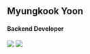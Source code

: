 <!-- ![header](https://capsule-render.vercel.app/api?type=slice&text=kkookkss&fontAlign=80&color=100:ffd7b5,0:ffffff&height=200&fontAlignY=30&fontColor=24130f&rotate=13) -->

<div align=leftr>
  
  
  ## Myungkook Yoon
  
  #### Backend Developer
  
  <a href="mailto:pre0919@gmail.com" target="_blank"><img src="https://img.shields.io/badge/pre0919@gmail.com-D14836?style=flat-square&logo=gmail&logoColor=white"/></a> 
  <a href="https://kkookkss.notion.site/kkookkss/kkookkss-devlog-43f8ed281edd4a0e9700603136a3ab42" target="_blank"><img src="https://img.shields.io/badge/blog-000000?style=flat-square&logo=github&logoColor=white"></a>
  
<!--   <br>
  
  ## 🛠 Tech Stack
  <img src="https://img.shields.io/badge/PYTHON-3670A0?style=flat-square&logo=python&logoColor=white"/>
  <img src="https://img.shields.io/badge/DJANGO-092E20?style=flat-square&logo=django&logoColor=white"/>
  <img src="https://img.shields.io/badge/MySQL-%2300f?style=flat-square&logo=MySQL&logoColor=white"/>
  <img src="https://img.shields.io/badge/DOCKER-0db7ed?style=flat-square&logo=docker&logoColor=white"/>
  <img src="https://img.shields.io/badge/AWS-ff9900?style=flat-square&logo=amazon-aws&logoColor=white"/>
  
  <br>
  <br>
  
  ## ⚙️ I've used
  <img src="https://img.shields.io/badge/GIT-F05033?style=flat-square&logo=git&logoColor=white"/>
  <img src="https://img.shields.io/badge/GITHUB-121011?style=flat-square&logo=github&logoColor=white"/>
  <img src="https://img.shields.io/badge/VSCODE-0078D7?style=flat-square&logo=visual-studio-code&logoColor=white"/>
  <img src="https://img.shields.io/badge/POSTMAN-FF6C37?style=flat-square&logo=postman&logoColor=white"/>
  <img src="https://img.shields.io/badge/TRELLO-026AA7?style=flat-square&logo=trello&logoColor=white"/>
  <img src="https://img.shields.io/badge/SLACK-4A154B?style=flat-square&logo=slack&logoColor=white"/>
  
  <br>
  <br>
  
  ## 🐈‍⬛ My GitHub Stats -->
  <!-- ![Anurag's GitHub stats](https://github-readme-stats.vercel.app/api?username=kkookkss&show_icons=true&title_color=24130f&bg_color=fdeed9&icon_color=24130f&hide=issues) -->
  
  <!-- [Top langs] -->
  <!-- [![Top Langs](https://github-readme-stats.vercel.app/api/top-langs/?username=kkookkss&layout=compact&title_color=24130f&bg_color=fdeed9&icon_color=24130)](https://github.com/anuraghazra/github-readme-stats) -->
  

  
<!--   <a href="https://github.com/ashutosh00710/github-readme-activity-graph">
  <img src="https://activity-graph.herokuapp.com/graph?username=kkookkss&theme=react-dark&bg_color=fdeed9&hide_border=true&line=24130f&color=24130f" width=99%/>
  </a> -->
  
<!-- [![Hits](https://hits.seeyoufarm.com/api/count/incr/badge.svg?url=https%3A%2F%2Fgithub.com%2Fkkookkss&count_bg=%23000000&title_bg=%23000000&icon=github.svg&icon_color=%23E7E7E7&title=hits&edge_flat=false)](https://hits.seeyoufarm.com) -->
  
</div>
